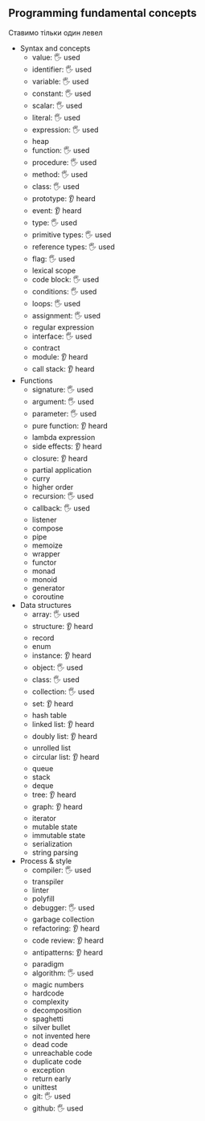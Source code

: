 ## Programming fundamental concepts
Ставимо тільки один левел

- Syntax and concepts
  - value: 🖐 used 
  - identifier: 🖐 used 
  - variable: 🖐 used 
  - constant: 🖐 used 
  - scalar: 🖐 used 
  - literal: 🖐 used 
  - expression: 🖐 used 
  - heap
  - function: 🖐 used 
  - procedure: 🖐 used 
  - method: 🖐 used 
  - class: 🖐 used 
  - prototype: 👂 heard
  - event: 👂 heard
  - type: 🖐 used 
  - primitive types: 🖐 used 
  - reference types: 🖐 used 
  - flag: 🖐 used 
  - lexical scope
  - code block: 🖐 used 
  - conditions: 🖐 used 
  - loops: 🖐 used 
  - assignment: 🖐 used 
  - regular expression
  - interface: 🖐 used
  - contract
  - module: 👂 heard
  - call stack: 👂 heard
- Functions
  - signature: 🖐 used 
  - argument: 🖐 used 
  - parameter: 🖐 used 
  - pure function: 👂 heard
  - lambda expression
  - side effects: 👂 heard
  - closure: 👂 heard
  - partial application
  - curry
  - higher order
  - recursion: 🖐 used 
  - callback: 🖐 used 
  - listener
  - compose
  - pipe
  - memoize
  - wrapper
  - functor
  - monad
  - monoid
  - generator
  - coroutine
- Data structures
  - array: 🖐 used 
  - structure: 👂 heard
  - record
  - enum
  - instance: 👂 heard
  - object: 🖐 used 
  - class: 🖐 used 
  - collection: 🖐 used
  - set: 👂 heard
  - hash table
  - linked list: 👂 heard
  - doubly list: 👂 heard
  - unrolled list
  - circular list: 👂 heard
  - queue
  - stack
  - deque
  - tree: 👂 heard
  - graph: 👂 heard
  - iterator
  - mutable state
  - immutable state
  - serialization
  - string parsing 
- Process & style
  - compiler: 🖐 used
  - transpiler
  - linter
  - polyfill
  - debugger: 🖐 used
  - garbage collection
  - refactoring: 👂 heard
  - code review: 👂 heard
  - antipatterns: 👂 heard
  - paradigm
  - algorithm: 🖐 used 
  - magic numbers
  - hardcode
  - complexity
  - decomposition
  - spaghetti
  - silver bullet
  - not invented here
  - dead code
  - unreachable code
  - duplicate code
  - exception
  - return early
  - unittest
  - git: 🖐 used 
  - github: 🖐 used
